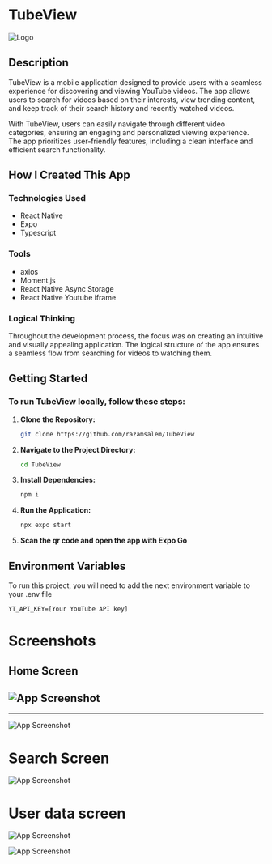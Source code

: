 # TubeView

![Logo](https://res.cloudinary.com/de2rdmsca/image/upload/v1706530865/Screenshot_2024-01-29_142042_qzcwno.png)

## Description

TubeView is a mobile application designed to provide users with a seamless experience for discovering and viewing YouTube videos. The app allows users to search for videos based on their interests, view trending content, and keep track of their search history and recently watched videos.

With TubeView, users can easily navigate through different video categories, ensuring an engaging and personalized viewing experience. The app prioritizes user-friendly features, including a clean interface and efficient search functionality.

## How I Created This App

### Technologies Used

- React Native
- Expo
- Typescript

### Tools
- axios
- Moment.js
- React Native Async Storage
- React Native Youtube iframe


### Logical Thinking

Throughout the development process, the focus was on creating an intuitive and visually appealing application. The logical structure of the app ensures a seamless flow from searching for videos to watching them.

## Getting Started

### To run TubeView locally, follow these steps:

1. **Clone the Repository:**
   ```bash
   git clone https://github.com/razamsalem/TubeView
2. **Navigate to the Project Directory:**
      ```bash
      cd TubeView
3. **Install Dependencies:**
      ```bash
      npm i
4. **Run the Application:**
      ```bash
      npx expo start
5. **Scan the qr code and open the app with Expo Go**

## Environment Variables

To run this project, you will need to add the next environment variable to your .env file

`YT_API_KEY=[Your YouTube API key]`



# Screenshots

## Home Screen
![App Screenshot](https://res.cloudinary.com/de2rdmsca/image/upload/v1706529700/IMG_0080_frrrzz.jpg)
--
---
![App Screenshot](https://res.cloudinary.com/de2rdmsca/image/upload/v1706529700/IMG_0081_ayco6v.jpg)

# Search Screen

![App Screenshot](https://res.cloudinary.com/de2rdmsca/image/upload/v1706529700/IMG_0083_hzf0y0.jpg)

# User data screen

![App Screenshot](https://res.cloudinary.com/de2rdmsca/image/upload/v1706531815/IMG_0086_dseoze.jpg)

![App Screenshot](https://res.cloudinary.com/de2rdmsca/image/upload/v1706531814/IMG_0087_fc3v2d.jpg)

